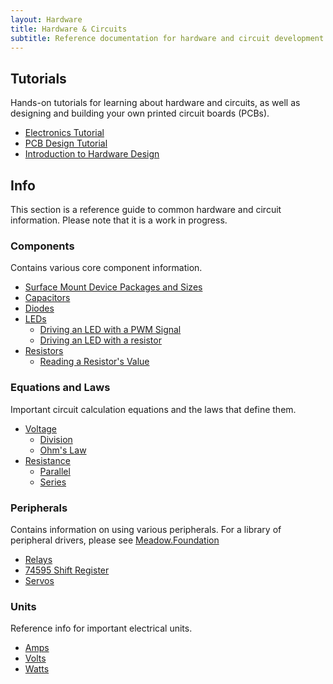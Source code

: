 ```yaml
---
layout: Hardware
title: Hardware & Circuits
subtitle: Reference documentation for hardware and circuit development.
---
```


## Tutorials

Hands-on tutorials for learning about hardware and circuits, as well as designing and building your own printed circuit boards (PCBs).

* [Electronics Tutorial](Tutorials/Electronics)
* [PCB Design Tutorial](Tutorials/PCB_Tutorial)
* [Introduction to Hardware Design](Fundamentals/Introduction_to_Hardware_Design)

## Info

This section is a reference guide to common hardware and circuit information. Please note that it is a work in progress.

### Components

Contains various core component information.

* [Surface Mount Device Packages and Sizes](Printed_Circuit_Boards_PCBs/Components/Packages_and_Sizes)
* [Capacitors](/Hardware/Circuits/Components/Capacitors)
* [Diodes](/Hardware/Circuits/Components/Diodes)
* [LEDs](/Hardware/Circuits/Components/LEDs)
  * [Driving an LED with a PWM Signal](/Hardware/Circuits/Components/LEDs/Driving_w_PWM/)
  * [Driving an LED with a resistor](/Hardware/Circuits/Components/LEDs/Driving_w_Resistor/)
* [Resistors](/Hardware/Circuits/Components/Resistors)
  * [Reading a Resistor's Value](/Hardware/Circuits/Components/Resistors/Reading)

### Equations and Laws

Important circuit calculation equations and the laws that define them.

* [Voltage](/Hardware/Reference/Equations_and_Laws/Voltage)
  * [Division](/Hardware/Reference/Equations_and_Laws/Voltage/Division)
  * [Ohm's Law](/Hardware/Reference/Equations_and_Laws/Voltage/Ohms_Law)
* [Resistance](/Hardware/Reference/Equations_and_Laws/Resistance)
  * [Parallel](/Hardware/Reference/Equations_and_Laws/Resistance/Parallel)
  * [Series](/Hardware/Reference/Equations_and_Laws/Resistance/Series)

### Peripherals

Contains information on using various peripherals. For a library of peripheral drivers, please see [Meadow.Foundation](http://developer.wildernesslabs.co/Meadow/Meadow.Foundation/)

* [Relays](/Hardware/Peripherals/Relays)
* [74595 Shift Register](/Hardware/Peripherals/IOExpanders/ShiftRegister74595)
* [Servos](/Hardware/Peripherals/Motors_and_Servos/Servos)

### Units

Reference info for important electrical units.

* [Amps](/Hardware/Reference/Units/Amps)
* [Volts](/Hardware/Reference/Units/Volts)
* [Watts](/Hardware/Reference/Units/Watts)
